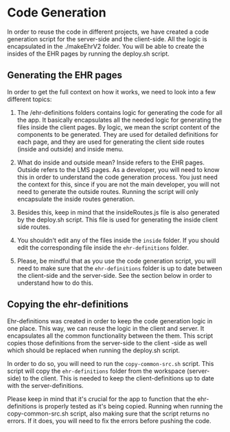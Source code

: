 # Code Generation

In order to reuse the code in different projects, we have created a code generation script for the server-side and 
the client-side. All the logic is encapsulated in the ./makeEhrV2 folder. You will be able to create the insides of the EHR pages by running the deploy.sh script.

## Generating the EHR pages

In order to get the full context on how it works, we need to look into a few different topics:

1. The /ehr-definitions folders contains logic for generating the code for all the app. It basically encapsulates all the needed logic for generating the files inside the client pages. By logic, we mean the script content of the components to be generated. They are used for detailed definitions for each page, and they are used for generating the client side routes (inside and outside) and inside menu.

2. What do inside and outside mean? Inside refers to the EHR pages. Outside refers to the LMS pages. As a developer, you will need to know this in order to understand the code generation process. You just need the context for this, since if you are not the main developer, you will not need to generate the outside routes. Running the script will only encapsulate the inside routes generation.

3. Besides this, keep in mind that the insideRoutes.js file is also generated by the deploy.sh script. This file is used for generating the inside client side routes.

4. You shouldn't edit any of the files inside the ``inside`` folder. If you should edit the corresponding file inside the ``ehr-definitions`` folder.

5. Please, be mindful that as you use the code generation script, you will need to make sure that the ``ehr-definitions`` folder is up to date between the client-side and the server-side. See the section below in order to understand how to do this.

## Copying the ehr-definitions

Ehr-definitions was created in order to keep the code generation logic in one place. This way, we can reuse the logic in the client and server. It encapsulates all the common functionality between the them.  This script copies those definitions from the server-side to the client -side as well which should be replaced when running the deploy.sh script.

In order to do so, you will need to run the ``copy-common-src.sh`` script. This script will copy the ``ehr-definitions`` folder from the workspace (server-side) to the client. This is needed to keep the client-definitions up to date with the server-definitions.

Please keep in mind that it's crucial for the app to function that the ehr-definitions is properly tested as it's being copied. Running when running the copy-common-src.sh script, also making sure that the script returns no errors. If it does, you will need to fix the errors before pushing the code.
